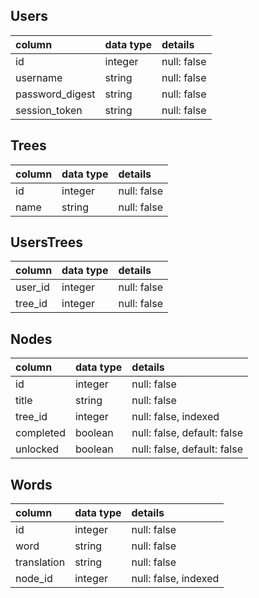 <h2> Users </h2>

| column    | data type | details |
| :------------- | :------------- | :------------- |
| id             | integer        | null: false    |
| username       | string         | null: false    |
| password_digest| string         | null: false    |
| session_token  | string         | null: false    |

<h2> Trees </h2>

| column    | data type | details |
| :------------- | :------------- | :------------- |
| id | integer | null: false |
| name | string | null: false |

<h2> UsersTrees </h2>

| column    | data type | details |
| :------------- | :------------- | :------------- |
| user_id | integer | null: false |
| tree_id | integer | null: false |

<h2> Nodes </h2>

| column    | data type | details |
| :------------- | :------------- | :------------- |
| id | integer | null: false |
| title | string | null: false |
| tree_id | integer | null: false, indexed |
| completed | boolean | null: false, default: false |
| unlocked | boolean | null: false, default: false |

<h2> Words </h2>

| column    | data type | details |
| :------------- | :------------- | :------------- |
| id | integer | null: false |
| word | string | null: false |
| translation | string | null: false |
| node_id | integer | null: false, indexed |
